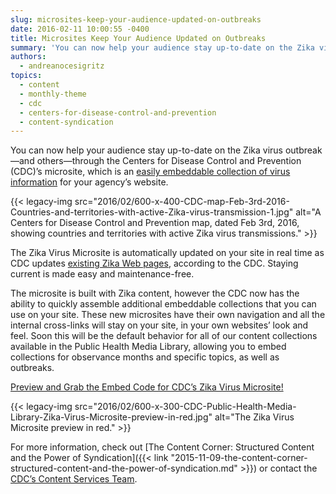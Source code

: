 ```yaml
---
slug: microsites-keep-your-audience-updated-on-outbreaks
date: 2016-02-11 10:00:55 -0400
title: Microsites Keep Your Audience Updated on Outbreaks
summary: 'You can now help your audience stay up-to-date on the Zika virus outbreak&mdash;and others&mdash;through the Centers for Disease Control and Prevention (CDC)’s microsite, which is an easily embeddable collection of virus information for your agency’s website.'
authors:
  - andreanocesigritz
topics:
  - content
  - monthly-theme
  - cdc
  - centers-for-disease-control-and-prevention
  - content-syndication
---
```


You can now help your audience stay up-to-date on the Zika virus outbreak—and others—through the Centers for Disease Control and Prevention (CDC)’s microsite, which is an [easily embeddable collection of virus information](https://tools.cdc.gov/medialibrary/index.aspx#/microsite/id/234558) for your agency’s website.

{{< legacy-img src="2016/02/600-x-400-CDC-map-Feb-3rd-2016-Countries-and-territories-with-active-Zika-virus-transmission-1.jpg" alt="A Centers for Disease Control and Prevention map, dated Feb 3rd, 2016, showing countries and territories with active Zika virus transmissions." >}}

The Zika Virus Microsite is automatically updated on your site in real time as CDC updates [existing Zika Web pages](http://www.cdc.gov/zika/), according to the CDC. Staying current is made easy and maintenance-free.

The microsite is built with Zika content, however the CDC now has the ability to quickly assemble additional embeddable collections that you can use on your site. These new microsites have their own navigation and all the internal cross-links will stay on your site, in your own websites’ look and feel. Soon this will be the default behavior for all of our content collections available in the Public Health Media Library, allowing you to embed collections for observance months and specific topics, as well as outbreaks.

[Preview and Grab the Embed Code for CDC’s Zika Virus Microsite!](https://tools.cdc.gov/medialibrary/index.aspx#/microsite/id/234558)

{{< legacy-img src="2016/02/600-x-300-CDC-Public-Health-Media-Library-Zika-Virus-Microsite-preview-in-red.jpg" alt="The Zika Virus Microsite preview in red." >}}

For more information, check out [The Content Corner: Structured Content and the Power of Syndication]({{< link "2015-11-09-the-content-corner-structured-content-and-the-power-of-syndication.md" >}}) or contact the [CDC’s Content Services Team](mailto:IMTech@cdc.gov).
